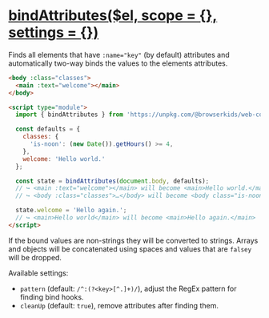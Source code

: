 # [bindAttributes($el, scope = {}, settings = {})](../src/bindAttributes.js)  
Finds all elements that have `:name="key"` (by default) attributes and automatically two-way binds the values to the elements attributes.

```html
<body :class="classes">
  <main :text="welcome"></main>    
</body>

<script type="module">
  import { bindAttributes } from 'https://unpkg.com/@browserkids/web-components';

  const defaults = { 
    classes: {
      'is-noon': (new Date()).getHours() >= 4,
    },
    welcome: 'Hello world.'
  };

  const state = bindAttributes(document.body, defaults);
  // ↪ <main :text="welcome"></main> will become <main>Hello world.</main>
  // ↪ <body :class="classes">…</body> will become <body class="is-noon">…</body> if current time is past 4pm

  state.welcome = 'Hello again.';
  // ↪ <main>Hello world</main> will become <main>Hello again.</main>
</script>
```

If the bound values are non-strings they will be converted to strings. Arrays and objects will be concatenated using spaces and values that are `falsey` will be dropped.

Available settings:
- `pattern` (default: `/^:(?<key>[^.]+)/`), adjust the RegEx pattern for finding bind hooks.
- `cleanUp` (default: `true`), remove attributes after finding them.
